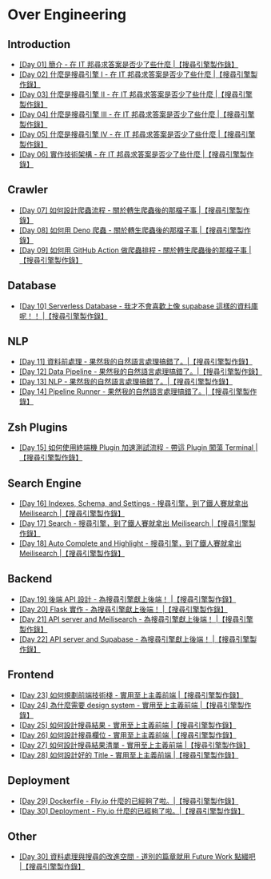 # Over Engineering


## Introduction

- [\[Day 01\] 簡介 - 在 IT 邦尋求答案是否少了些什麼 |【搜尋引擎製作錄】](./articles/01_introduction.md)
- [\[Day 02\] 什麼是搜尋引擎 I - 在 IT 邦尋求答案是否少了些什麼 |【搜尋引擎製作錄】](./articles/02_what_is_search_engine_I.md)
- [\[Day 03\] 什麼是搜尋引擎 II - 在 IT 邦尋求答案是否少了些什麼 |【搜尋引擎製作錄】](./articles/03_what_is_search_engine_II.md)
- [\[Day 04\] 什麼是搜尋引擎 III - 在 IT 邦尋求答案是否少了些什麼 |【搜尋引擎製作錄】](./articles/04_what_is_search_engine_III.md)
- [\[Day 05\] 什麼是搜尋引擎 IV - 在 IT 邦尋求答案是否少了些什麼 |【搜尋引擎製作錄】](./articles/05_what_is_search_engine_IV.md)
- [\[Day 06\] 實作技術架構 - 在 IT 邦尋求答案是否少了些什麼 |【搜尋引擎製作錄】](./articles/06_architecture.md)


## Crawler

- [\[Day 07\] 如何設計爬蟲流程 - 關於轉生爬蟲後的那檔子事 |【搜尋引擎製作錄】](./articles/07_crawler_I.md)
- [\[Day 08\] 如何用 Deno 爬蟲 - 關於轉生爬蟲後的那檔子事 |【搜尋引擎製作錄】](./articles/08_crawler_II.md)
- [\[Day 09\] 如何用 GitHub Action 做爬蟲排程 - 關於轉生爬蟲後的那檔子事 |【搜尋引擎製作錄】](./articles/09_crawler_III.md)


## Database

- [\[Day 10\] Serverless Database - 我才不會喜歡上像 supabase 這樣的資料庫呢！！ |【搜尋引擎製作錄】](./articles/10_supabase.md)


## NLP

- [\[Day 11\] 資料前處理 - 果然我的自然語言處理搞錯了。|【搜尋引擎製作錄】](./articles/11_data_processing_I.md)
- [\[Day 12\] Data Pipeline - 果然我的自然語言處理搞錯了。|【搜尋引擎製作錄】](./articles/12_data_processing_II.md)
- [\[Day 13\] NLP - 果然我的自然語言處理搞錯了。|【搜尋引擎製作錄】](./articles/13_data_processing_III.md)
- [\[Day 14\] Pipeline Runner - 果然我的自然語言處理搞錯了。|【搜尋引擎製作錄】](./articles/14_data_processing_IV.md)


## Zsh Plugins

- [\[Day 15\] 如何使用終端機 Plugin 加速測試流程 - 帶這 Plugin 闖蕩 Terminal |【搜尋引擎製作錄】](./articles/15_ms_plugin.md)


## Search Engine

- [\[Day 16\] Indexes, Schema, and Settings - 搜尋引擎，到了鐵人賽就拿出 Meilisearch |【搜尋引擎製作錄】](./articles/16_search_engine_index_schema_setting.md)
- [\[Day 17\] Search - 搜尋引擎，到了鐵人賽就拿出 Meilisearch |【搜尋引擎製作錄】](./articles/17_search_engine_search.md)
- [\[Day 18\] Auto Complete and Highlight - 搜尋引擎，到了鐵人賽就拿出 Meilisearch |【搜尋引擎製作錄】](./articles/18_search_engine_highlight_and_auto_complete.md)


## Backend

- [\[Day 19\] 後端 API 設計 - 為搜尋引擎獻上後端！ |【搜尋引擎製作錄】](./articles/19_backend_api_design.md)
- [\[Day 20\] Flask 實作 - 為搜尋引擎獻上後端！ |【搜尋引擎製作錄】](./articles/20_backend_flask.md)
- [\[Day 21\] API server and Meilisearch - 為搜尋引擎獻上後端！ |【搜尋引擎製作錄】](./articles/21_backend_meilisearch.md)
- [\[Day 22\] API server and Supabase - 為搜尋引擎獻上後端！ |【搜尋引擎製作錄】](./articles/22_backend_supabase.md)


## Frontend

- [\[Day 23\] 如何規劃前端技術棧 - 實用至上主義前端 |【搜尋引擎製作錄】](./articles/23_frontend_tech_stack.md)
- [\[Day 24\] 為什麼需要 design system - 實用至上主義前端 |【搜尋引擎製作錄】](./articles/24_frontend_design.md)
- [\[Day 25\] 如何設計搜尋結果 - 實用至上主義前端 |【搜尋引擎製作錄】](./articles/25_frontend_result.md)
- [\[Day 26\] 如何設計搜尋欄位 - 實用至上主義前端 |【搜尋引擎製作錄】](./articles/26_frontend_combobox.md)
- [\[Day 27\] 如何設計搜尋結果清單 - 實用至上主義前端 |【搜尋引擎製作錄】](./articles/27_frontend_result_list.md)
- [\[Day 28\] 如何設計好的 Title - 實用至上主義前端 |【搜尋引擎製作錄】](./articles/28_frontend_title.md)


## Deployment

- [\[Day 29\] Dockerfile - Fly.io 什麼的已經夠了啦。|【搜尋引擎製作錄】](./articles/29_deployment_docker.md)
- [\[Day 30\] Deployment - Fly.io 什麼的已經夠了啦。|【搜尋引擎製作錄】](./articles/30_deployment_fly_io.md)


## Other

- [\[Day 30\] 資料處理與搜尋的改進空間 - 道別的篇章就用 Future Work 點綴吧 |【搜尋引擎製作錄】](./articles/30_deployment_fly_io.md)
